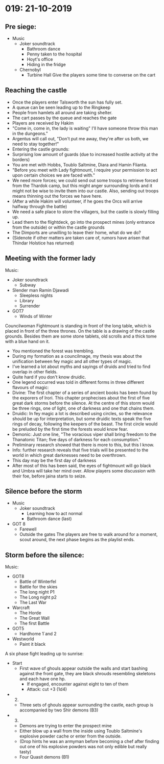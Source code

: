 # 019: 21-10-2019
## Pre siege:
- Music
    - Joker soundtrack
        - Bathroom dance
        - Penny taken to the hospital
        - Hoyt's office
        - Hiding in the fridge
    - Chernobyl
        - Turbine Hall
Give the players some time to converse on the cart
## Reaching the castle
- Once the players enter Talsworth the sun has fully set.
- A queue can be seen leading up to the Ringkeep
- People from hamlets all around are taking shelter.
- The cart passes by the queue and reaches the gate
- Players are received by Hakim
- "Come in, come in, the lady is waiting" I'll have someone throw this man in the dungeons."
- Argentus will call out, "Don't put me away, they're after us both, we need to stay together!"
- Entering the castle grounds:
- Surprising low amount of guards (due to increased hostile activity at the borders)
- You are met with Hobbs, Toublo Saltmine, Diara and Hamin Flianta. 
- "Before you meet with Lady fightmount, I require your permission to act upon certain choices we are faced with."
- We need more forces; we could send out some troops to retrieve forced from the Thardok camp, but this might anger surrounding lords and it might not be wise to invite them into our castle. Also, sending out troops means thinning out the forces we have here.
- (After a while Hakim will volunteer, if he goes the Orcs will arrive halfway through the battle)
- We need a safe place to store the villagers, but the castle is slowly filling up.
- Lead them to the flightdeck, go into the prospect mines (only entrance from the outside) or within the castle grounds
- The Dimports are unwilling to leave their home, what do we do?
- (Sidenote if other matters are taken care of, rumors have arisen that Thindar Holstice has returned)

## Meeting with the former lady
Music:
- Joker soundtrack
    - Subway
- Slender man Ramin Djawadi
    - Sleepless nights
    - Library
    - Surrender
- GOT7
    - Winds of Winter

Councilwoman Fightmount is standing in front of the long table, which is placed in front of the three thrones. On the table is a drawing of the castle grounds. Besides them are some stone tablets, old scrolls and a thick tome with a blue hand on it.
- You mentioned the forest was trembling.
- During my formation as a councilmage, my thesis was about the unification between fey magic and all other types of magic. 
- I've learned a lot about myths and sayings of druids and tried to find overlap in other fields.
- Quite hard if you don't know druidic.
- One legend occurred was told in different forms in three different flavours of magic:
- Divine: The first chapter of a series of ancient books has been found by the exporers of Irori. This chapter prophecises about the first of five great dark storms before the silence. At the centre of this storm would be three rings, one of light, one of darkness and one that chains them.
- Druidic: In fey magic a lot is described using circles, so the relevance should be up for interpretation, but some druidic texts speak the five rings of decay, following the keepers of the beast. The first circle would be preluded by the first time the forests would know fear.
- Demonic: Just one line, "The voracious viper shall bring freedom to the Thanatonic Titan; five days of darkness for each consumption."
- Preliminary research showed that there is more to this, but this I know.
- Info: further research reveals that five trials will be presented to the world in which great darknesses need to be overthrown.
- This day may be the first day of darkness
- After most of this has been said, the eyes of fightmount will go black and Umbra will take her mind over. Allow players some discussion with their foe, before jaina starts to seize.

## Silence before the storm
- Music
    - Joker soundtrack
        - Learning how to act normal
        - Bathroom dance (last)
- GOT 8 
    - Farewell
    - Outside the gates
The players are free to walk around for a moment, scout around, the next phase begins as the playlist ends. 

## Storm before the silence:
Music:
- GOT8
    - Battle of Winterfel
    - Battle for the skies
    - The long night P1
    - The Long night p2
    - The Last War
- Warcraft
    - The Horde
    - The Great Wall
    - The first Battle
- GOT5
    - Hardhome 1`and 2
- Westworld
    - Paint it black

A six phase fight leading up to sunrise:
- Start
    - First wave of ghouls appear outside the walls and start bashing against the front gate, they are black shrouds resembling skeletons and each have one hp.
        - If engaged, encounter against eight to ten of them
        - Attack: cut +3 (1d4)
- 2.
    - Three sets of ghouls appear surrounding the castle, each group is accompanied by two Shir demons (B3)
- 3.
    - Demons are trying to enter the prospect mine
    - Either blow up a wall from the inside using Toublo Saltmine's explosive powder cache or enter from the outside.
    - (Drop hints he was an armyman before becoming a chef after finding out one of his explosive powders was not only edible but really tasty)
    - Four Quasit demons (B1)